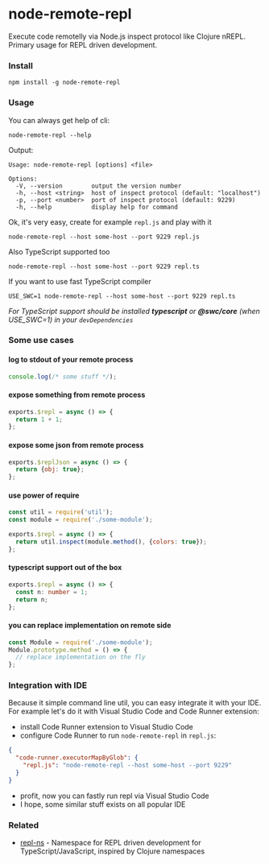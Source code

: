 # node-remote-repl

Execute code remotelly via Node.js inspect protocol like Clojure nREPL. Primary usage for REPL driven development.

### Install

```
npm install -g node-remote-repl
```

### Usage

You can always get help of cli:

```
node-remote-repl --help
```

Output:

```
Usage: node-remote-repl [options] <file>

Options:
  -V, --version        output the version number
  -h, --host <string>  host of inspect protocol (default: "localhost")
  -p, --port <number>  port of inspect protocol (default: 9229)
  -h, --help           display help for command
```

Ok, it's very easy, create for example `repl.js` and play with it

```
node-remote-repl --host some-host --port 9229 repl.js
```

Also TypeScript supported too

```
node-remote-repl --host some-host --port 9229 repl.ts
```

If you want to use fast TypeScript compiler

```
USE_SWC=1 node-remote-repl --host some-host --port 9229 repl.ts
```

*For TypeScript support should be installed **typescript** or **@swc/core** (when USE_SWC=1) in your `devDependencies`*

### Some use cases

#### log to stdout of your remote process

```js
console.log(/* some stuff */);
```

#### expose something from remote process

```js
exports.$repl = async () => {
  return 1 + 1;
};
```

#### expose some json from remote process

```js
exports.$replJson = async () => {
  return {obj: true};
};
```

#### use power of require

```js
const util = require('util');
const module = require('./some-module');

exports.$repl = async () => {
  return util.inspect(module.method(), {colors: true});
};
```

#### typescript support out of the box

```ts
exports.$repl = async () => {
  const n: number = 1;
  return n;
};
```

#### you can replace implementation on remote side

```js
const Module = require('./some-module');
Module.prototype.method = () => {
  // replace implementation on the fly
};
```

### Integration with IDE

Because it simple command line util, you can easy integrate it with your IDE.
For example let's do it with Visual Studio Code and Code Runner extension:

* install Code Runner extension to Visual Studio Code
* configure Code Runner to run `node-remote-repl` in `repl.js`:

```json
{
  "code-runner.executorMapByGlob": {
    "repl.js": "node-remote-repl --host some-host --port 9229"
  }
}
```

* profit, now you can fastly run repl via Visual Studio Code
* I hope, some similar stuff exists on all popular IDE

### Related

* [repl-ns](https://github.com/darky/repl-ns) - 
Namespace for REPL driven development for TypeScript/JavaScript, inspired by Clojure namespaces
